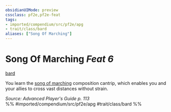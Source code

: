 ```yaml
---
obsidianUIMode: preview
cssclass: pf2e,pf2e-feat
tags:
- imported/compendium/src/pf2e/apg
- trait/class/bard
aliases: ["Song Of Marching"]
---
```

# Song Of Marching  *Feat 6*  
[bard](rules/traits/bard.md)  


You learn the [song of marching](../spells/song-of-marching-apg.md) composition cantrip, which enables you and your allies to cross vast distances without strain.

*Source: Advanced Player's Guide p. 113*  
%% #imported/compendium/src/pf2e/apg #trait/class/bard %%